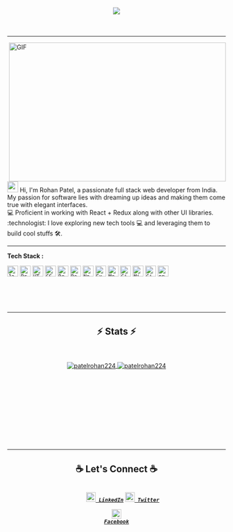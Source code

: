 <h1 align="center">
  <a href="https://git.io/typing-svg">
    <img src="https://readme-typing-svg.herokuapp.com/?lines=Hello,+There!+👋;This+is+Uditanshu+Kumar....;Nice+to+meet+you!&center=true&size=20">
  </a>
</h1>

<br>
<hr>
<img align="right" alt="GIF" src="https://github.com/udit22022000/udit22022000/blob/master/code.gif?raw=true" width="500" height="320" />
  
<p align="left">
<img src="https://media.giphy.com/media/hvRJCLFzcasrR4ia7z/giphy.gif" width="25px"> Hi, I'm Rohan Patel, a passionate full stack web developer from India. My passion for software lies with dreaming up ideas and making them come true with elegant interfaces.<br>
💻 Proficient in working with React + Redux along with other UI libraries. <br>
:technologist: I love exploring new tech tools 💻 and leveraging them to build cool stuffs 🛠️.
</p>
<hr>

**Tech Stack :**

<p align="left">
<code><img title="Javascript" height="25" src="https://github.com/udit22022000/udit22022000/blob/master/images/javascript.svg"></code>
<code><img title="Problem Solving" height="25" src="https://github.com/udit22022000/udit22022000/blob/master/images/problemSolving.png"></code>
<code><img title="HTML5" height="25" src="https://github.com/udit22022000/udit22022000/blob/master/images/html5.svg"></code>
<code><img title="CSS" height="25" src="https://github.com/udit22022000/udit22022000/blob/master/images/css.svg"></code>
<code><img title="React" height="25" src="https://github.com/udit22022000/udit22022000/blob/master/images/react-original.svg"></code>
<code><img title="Redux" height="25" src="https://github.com/udit22022000/udit22022000/blob/master/images/redux.svg"></code>
<code><img title="Node" height="25" src="https://github.com/udit22022000/udit22022000/blob/master/images/node.svg"></code>
<code><img title="Express" height="25" src="https://github.com/udit22022000/udit22022000/blob/master/images/express.png"></code>
<code><img title="Mongo" height="25" src="https://github.com/udit22022000/udit22022000/blob/master/images/mongo.svg"></code>
<code><img title="Git" height="25" src="https://github.com/udit22022000/udit22022000/blob/master/images/git-original.svg"></code>
<code><img title="Microsoft Visual Studio" height="25" src="https://github.com/udit22022000/udit22022000/blob/master/images/visualstudio.png"></code>
<code><img title="GitHub" height="25" src="https://github.com/udit22022000/udit22022000/blob/master/images/github.svg"></code>
<code><img title="npm" height="25" src="https://github.com/udit22022000/udit22022000/blob/master/images/npm.svg"></code>
</p>
<br><br><br>
<hr>

<h2 align="center">⚡ Stats ⚡</h2>
<br>
<p align=center>
  <div align=center >
    <a href="https://github.com/denvercoder1/github-readme-streak-stats" title="Go to Source">
      <img align="center" src="https://github-readme-stats.vercel.app/api?username=patelrohan224&show_icons=true&locale=en" alt="patelrohan224" />
    </a>
    <a href="https://github.com/anuraghazra/github-readme-stats" title="Go to Source">
    <img align="center" src="https://github-readme-streak-stats.herokuapp.com/?user=patelrohan224&" alt="patelrohan224" />
    </a>
  </div>
  <br><br><br><br><br><br><br><br><br><br>

</p>

<hr>

<h2 align="center"> ☕ Let's Connect ☕ </h2>

<h5 align="center">
 <code>
    <a href="https://www.linkedin.com/in/rohan-patel-18a7091ab/" title="LinkedIn Profile"><img width="22" src="https://github.com/udit22022000/udit22022000/blob/master/images/linkedin.svg"> LinkedIn</a></code>
  <code><a href="https://twitter.com/rohanpatel224?t=ecNeeiKVsaimYC-qtZKcVA&s=09" title="Twitter Profile"><img width="22" src="https://github.com/udit22022000/udit22022000/blob/master/images/twitter.png"> Twitter</a></code>

  <code><a href="https://www.facebook.com/profile.php?id=100006801992128" title="Facebook Profile"><img width="22" src="https://github.com/udit22022000/udit22022000/blob/master/images/fb.png"> Facebook</a></code>

</h5>
